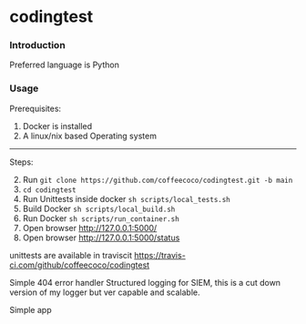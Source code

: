  codingtest
============

### Introduction


Preferred language is Python
### Usage

Prerequisites:

1. Docker is installed
3. A linux/nix based Operating system


---------------------------------------------------------------------------------------------
Steps:

2. Run ```git clone https://github.com/coffeecoco/codingtest.git -b main```
3. ```cd codingtest```
5. Run Unittests inside docker ```sh scripts/local_tests.sh```
6. Build Docker ```sh scripts/local_build.sh```
7. Run Docker ```sh scripts/run_container.sh```
8. Open browser http://127.0.0.1:5000/
9. Open browser http://127.0.0.1:5000/status

unittests are available in traviscit
https://travis-ci.com/github/coffeecoco/codingtest


Simple 404 error handler
Structured logging for SIEM, this is a cut down version of my logger but ver capable and scalable.

Simple app